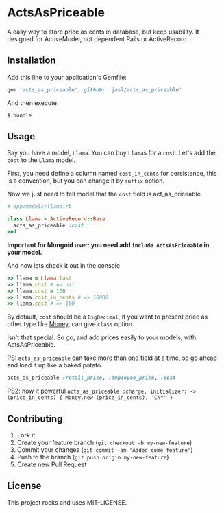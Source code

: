 ActsAsPriceable
====

A easy way to store price as cents in database, but keep usability. It designed for ActiveModel, not dependent Rails or
ActiveRecord.

## Installation

Add this line to your application's Gemfile:

```ruby
gem 'acts_as_priceable', github: 'jasl/acts_as_priceable'
```

And then execute:

    $ bundle

## Usage

Say you have a model, `Llama`.  You can buy `Llama`s for a `cost`.  Let's add the `cost` to the `Llama` model.

First, you need define a column named `cost_in_cents` for persistence, this is a convention,
but you can change it by `suffix` option.

Now we just need to tell model that the `cost` field is act_as_priceable

```ruby
# app/models/llama.rb

class Llama < ActiveRecord::Base
  acts_as_priceable :cost
end
```

**Important for Mongoid user: you need add `include ActsAsPriceable` in your model.**

And now lets check it out in the console

```ruby
>> llama = Llama.last
>> llama.cost # => nil
>> llama.cost = 100
>> llama.cost_in_cents # => 10000
>> llama.cost # => 100
```

By default, `cost` should be a `BigDecimal`,
if you want to present price as other type like [Money](https://github.com/RubyMoney/money), can give `class` option.

Isn't that special. So go, and add prices easily to your models, with ActsAsPriceable.

PS: `acts_as_priceable` can take more than one field at a time, so go ahead and load it up like a baked potato.

```ruby
acts_as_priceable :retail_price, :employee_price, :cost
```

PS2: how it powerful `acts_as_priceable :charge, initializer: ->(price_in_cents) { Money.new (price_in_cents), 'CNY' }`

## Contributing

1. Fork it
2. Create your feature branch (`git checkout -b my-new-feature`)
3. Commit your changes (`git commit -am 'Added some feature'`)
4. Push to the branch (`git push origin my-new-feature`)
5. Create new Pull Request

## License

This project rocks and uses MIT-LICENSE.
